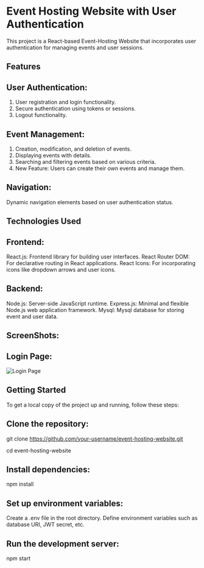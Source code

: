 # Event Hosting Website with User Authentication

This project is a React-based Event-Hosting Website that incorporates user authentication for managing events and user sessions.

## Features
## User Authentication:

1. User registration and login functionality.
2. Secure authentication using tokens or sessions.
3. Logout functionality.
## Event Management:
1. Creation, modification, and deletion of events.
2. Displaying events with details.
3. Searching and filtering events based on various criteria.
4. New Feature: Users can create their own events and manage them.

## Navigation:

Dynamic navigation elements based on user authentication status.

## Technologies Used
## Frontend:
React.js: Frontend library for building user interfaces.
React Router DOM: For declarative routing in React applications.
React Icons: For incorporating icons like dropdown arrows and user icons.
## Backend:
Node.js: Server-side JavaScript runtime.
Express.js: Minimal and flexible Node.js web application framework.
Mysql: Mysql database for storing event and user data.

## ScreenShots:
## Login Page:
![Login Page](https://github.com/Yamini2001/Event-Hosting-Website-with-User-Authentication/assets/60056299/746c345b-0be0-4a70-863a-fe57a15d5805)

## Getting Started
To get a local copy of the project up and running, follow these steps:

## Clone the repository:

git clone https://github.com/your-username/event-hosting-website.git

cd event-hosting-website

## Install dependencies:

npm install

## Set up environment variables:

Create a .env file in the root directory.
Define environment variables such as database URI, JWT secret, etc.

## Run the development server:

npm start

